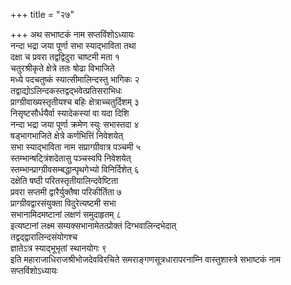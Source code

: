 +++
title = "२७"

+++
अथ सभाष्टकं नाम सप्तविंशोऽध्यायः  
नन्दा भद्रा जया पूर्णा सभा स्याद्भाविता तथा  
दक्षा च प्रवरा तद्वद्विदुरा चाष्टमी मता १  
चतुरश्रीकृते क्षेत्रे ततः षोढा विभाजिते  
मध्ये पदचतुष्कं स्यात्सीमालिन्दस्तु भागिकः २  
तद्वाद्योऽलिन्दकस्तद्वद्भवेत्प्रतिसराभिधः  
प्राग्ग्रीवाख्यस्तृतीयश्च बहिः क्षेत्राच्चतुर्दिशम् ३  
निसृष्टसौर्धयैर्वा स्यादेकस्यां वा यदा दिशि  
नन्दा भद्रा जया पूर्णा क्रमेण स्युः सभास्तदा ४  
षड्भागभाजिते क्षेत्रे कर्णभित्तिं निवेशयेत्  
सभा स्याद्भाविता नाम सप्राग्ग्रीवात्र पञ्चमी ५  
स्तम्भान्षट्त्रिंशदेतासु पञ्चस्वपि निवेशयेत्  
स्तम्भान्प्राग्ग्रीवसम्बद्धान्पृथगेभ्यो विनिर्दिशेत् ६  
दक्षेति षष्ठी परितस्तृतीयालिन्दवेष्टिता  
प्रवरा सप्तमी द्वारैर्युक्तैषा परिकीर्तिता ७  
प्राग्ग्रीवद्वारसंयुक्ता विदुरेत्यष्टमी सभा  
सभानामिदमष्टानां लक्षणं समुदाहृतम् ८  
इत्यष्टानां लक्ष्म सम्यक्सभानामेतत्प्रोक्तं दिग्भवालिन्दभेदात्  
तद्वद्द्वारालिन्दसंयोगश्च  
ज्ञातेऽत्र स्याद्भूभृतां स्थानयोगः ९  
इति महाराजाधिराजश्रीभोजदेवविरचिते समराङ्गणसूत्रधारापरनाम्नि
वास्तुशास्त्रे सभाष्टकं नाम सप्तविंशोऽध्यायः  
   
